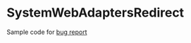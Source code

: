# SystemWebAdaptersRedirect
Sample code for [bug report](https://github.com/dotnet/systemweb-adapters/issues/66)

